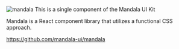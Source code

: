 ![mandala](https://user-images.githubusercontent.com/1824267/35699021-a5ebb354-0743-11e8-9bf5-9a648a24c7d0.png)
This is a single component of the Mandala UI Kit

Mandala is a React component library that utilizes a functional CSS approach.

https://github.com/mandala-ui/mandala
